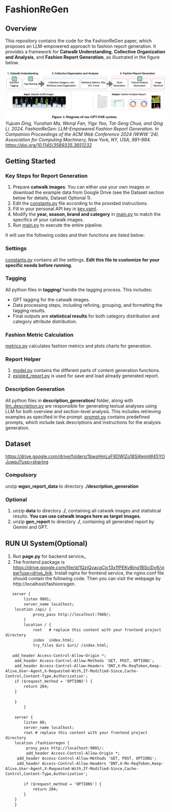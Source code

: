 # FashionReGen
## Overview
This repository contains the code for the FashionReGen paper, which proposes an LLM-empowered approach to fashion report generation. It provides a framework for **Catwalk Understanding**, **Collective Organization and Analysis**, and **Fashion Report Generation**, as illustrated in the figure below.

![framework.png](framework.png)
_Yujuan Ding, Yunshan Ma, Wenqi Fan, Yige Yao, Tat-Seng Chua, and Qing Li. 2024. FashionReGen: LLM-Empowered Fashion Report Generation. In Companion Proceedings of the ACM Web Conference 2024 (WWW '24). Association for Computing Machinery, New York, NY, USA, 991–994. https://doi.org/10.1145/3589335.3651232_

## Getting Started
### Key Steps for Report Generation
1. Prepare **catwalk images**. You can either use your own images or download the example data from Google Drive (see the Dataset section below for details, Dataset Optional 1).
2. Edit the [constants.py](constants.py) file according to the provided instructions.
3. Fill in your personal API key in [key.yaml](key.yaml).
4. Modify the **year, season, brand and category** in [main.py](main.py) to match the specifics of your catwalk images.
5. Run [main.py](main.py) to execute the entire pipeline.

It will use the following codes and their functions are listed below:
### Settings
[constants.py](constants.py) contains all the settings. **Edit this file to customize for your specific needs before running.**
### Tagging
All python files in **tagging/** handle the tagging process. This includes:
* GPT tagging for the catwalk images.
* Data processing steps, including refining, grouping, and formatting the tagging results.
* Final outputs are **statistical results** for both category distribution and category attribute distribution.
### Fashion Metric Calculation
[metrics.py](metrics.py) calculates fashion metrics and plots charts for generation.
### Report Helper
1. [model.py](model.py) contains the different parts of content generation functions.
2. [existed_report.py](existed_report.py) is used for save and load already generated report.
### Description Generation
All python files in **description_generation/** folder, along with [llm_description.py](llm_description.py) are responsible for generating textual analyses using LLM for both overview and section-level analysis. This includes retrieving examples as specified in the prompt.
[prompt.py](prompt.py) contains predefined prompts, which include task descriptions and instructions for the analysis generation.


## Dataset  
https://drive.google.com/drive/folders/1bwsHmLsF9DWIZo18SjKejmW45YOJuwpJ?usp=sharing  
### Compulsory
unzip **wgsn_report_data** to directory **./description_generation**
### Optional
1. unzip **data** to directory **./**, containing all catwalk images and statistical results. **You can use catwalk images here as target images**.
2. unzip **gen_report** to directory **./**, containing all generated report by Gemini and GPT.

## RUN UI System(Optional)
1. Run **page.py** for backend service。
2. The frontend package is https://drive.google.com/file/d/1QziQvacgCic13x1fPEKvBjnq1BScjDv6/view?usp=drive_link. Install nginx for frontend service, the nginx.conf file should contain the following code.
Then you can visit the webpage by http://localhost/fashionregen.
```
   server {
        listen 9001;
        server_name localhost;
	location /api/ {
            proxy_pass http://localhost:7860/;
        }
        location / {
            root   # replace this content with your frontend project directory
            index  index.html;
            try_files $uri $uri/ /index.html;
	    
   add_header Access-Control-Allow-Origin *;
    add_header Access-Control-Allow-Methods 'GET, POST, OPTIONS';
    add_header Access-Control-Allow-Headers 'DNT,X-Mx-ReqToken,Keep-Alive,User-Agent,X-Requested-With,If-Modified-Since,Cache-Control,Content-Type,Authorization'; 
    if ($request_method = 'OPTIONS') {
        return 204;
    }
      	
	} 
        }

    server {
        listen 80;
        server_name localhost;
        root # replace this content with your frontend project directory
	location /fashionregen {
         proxy_pass http://localhost:9001/;
         add_header Access-Control-Allow-Origin *;
   	 add_header Access-Control-Allow-Methods 'GET, POST, OPTIONS';
   	 add_header Access-Control-Allow-Headers 'DNT,X-Mx-ReqToken,Keep-Alive,User-Agent,X-Requested-With,If-Modified-Since,Cache-Control,Content-Type,Authorization';
 
    	if ($request_method = 'OPTIONS') {
        	return 204;
	    }
	}
    }
```
